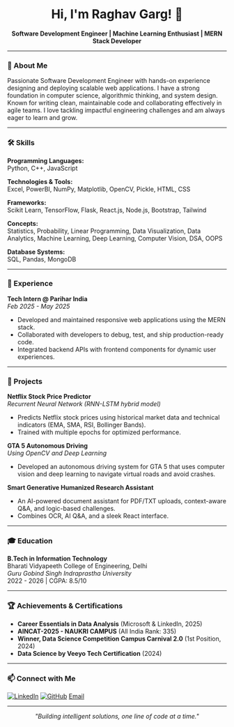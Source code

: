 <!-- GitHub Profile README for An-Ano-nymus -->

<h1 align="center">Hi, I'm Raghav Garg! 👋</h1>
<p align="center">
  <b>Software Development Engineer | Machine Learning Enthusiast | MERN Stack Developer</b>
</p>

---

### 🚀 About Me

Passionate Software Development Engineer with hands-on experience designing and deploying scalable web applications. I have a strong foundation in computer science, algorithmic thinking, and system design. Known for writing clean, maintainable code and collaborating effectively in agile teams. I love tackling impactful engineering challenges and am always eager to learn and grow.

---

### 🛠️ Skills

**Programming Languages:**  
Python, C++, JavaScript

**Technologies & Tools:**  
Excel, PowerBI, NumPy, Matplotlib, OpenCV, Pickle, HTML, CSS

**Frameworks:**  
Scikit Learn, TensorFlow, Flask, React.js, Node.js, Bootstrap, Tailwind

**Concepts:**  
Statistics, Probability, Linear Programming, Data Visualization, Data Analytics, Machine Learning, Deep Learning, Computer Vision, DSA, OOPS

**Database Systems:**  
SQL, Pandas, MongoDB

---

### 💼 Experience

**Tech Intern @ Parihar India**  
_Feb 2025 - May 2025_

- Developed and maintained responsive web applications using the MERN stack.
- Collaborated with developers to debug, test, and ship production-ready code.
- Integrated backend APIs with frontend components for dynamic user experiences.

---

### 🌟 Projects

**Netflix Stock Price Predictor**  
_Recurrent Neural Network (RNN-LSTM hybrid model)_  
- Predicts Netflix stock prices using historical market data and technical indicators (EMA, SMA, RSI, Bollinger Bands).
- Trained with multiple epochs for optimized performance.

**GTA 5 Autonomous Driving**  
_Using OpenCV and Deep Learning_  
- Developed an autonomous driving system for GTA 5 that uses computer vision and deep learning to navigate virtual roads and avoid crashes.

**Smart Generative Humanized Research Assistant**  
- An AI-powered document assistant for PDF/TXT uploads, context-aware Q&A, and logic-based challenges.
- Combines OCR, AI Q&A, and a sleek React interface.

---

### 🎓 Education

**B.Tech in Information Technology**  
Bharati Vidyapeeth College of Engineering, Delhi  
_Guru Gobind Singh Indraprastha University_  
2022 - 2026 | CGPA: 8.5/10

---

### 🏆 Achievements & Certifications

- **Career Essentials in Data Analysis** (Microsoft & LinkedIn, 2025)
- **AINCAT-2025 - NAUKRI CAMPUS** (All India Rank: 335)
- **Winner, Data Science Competition Campus Carnival 2.0** (1st Position, 2024)
- **Data Science by Veeyo Tech Certification** (2024)

---

### 📫 Connect with Me

[![LinkedIn](https://img.shields.io/badge/LinkedIn-blue?logo=linkedin)](https://www.linkedin.com/in/raghav-garg-245b5b244/)
[![GitHub](https://img.shields.io/badge/GitHub-000?logo=github)](https://github.com/An-Ano-nymus/)
[Email](mailto:raghavgarg92004@gmail.com)

---

<p align="center">
  <em>"Building intelligent solutions, one line of code at a time."</em>
</p>
